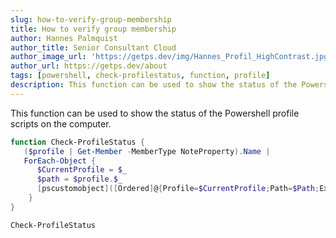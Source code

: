 ```yaml
---
slug: how-to-verify-group-membership
title: How to verify group membership
author: Hannes Palmquist
author_title: Senior Consultant Cloud
author_image_url: 'https://getps.dev/img/Hannes_Profil_HighContrast.jpg'
author_url: https://getps.dev/about
tags: [powershell, check-profilestatus, function, profile]
description: This function can be used to show the status of the Powershell profile scripts on the computer.
---
```


<div class="fb-share-button"
data-href="https://getps.dev/blog/how-to-verify-group-membership"
data-layout="button"
data-size="small">
</div>

This function can be used to show the status of the Powershell profile scripts on the computer.

```powershell
function Check-ProfileStatus {
   ($profile | Get-Member -MemberType NoteProperty).Name |
   ForEach-Object {
      $CurrentProfile = $_
      $path = $profile.$_
      [pscustomobject]([Ordered]@{Profile=$CurrentProfile;Path=$Path;Exists=(Test-Path $Path)})
    }
}

Check-ProfileStatus
```

<Comments />
